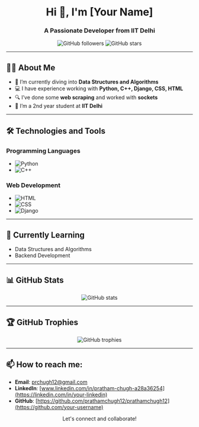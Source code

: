 <h1 align="center">Hi 👋, I'm [Your Name]</h1>
<h3 align="center">A Passionate Developer from IIT Delhi</h3>

<p align="center">
  <img src="https://img.shields.io/github/followers/prathamchugh12?style=social" alt="GitHub followers">
  <img src="https://img.shields.io/github/stars/prathamchugh12?style=social" alt="GitHub stars">
</p>

---

## 👨‍💻 About Me

- 🌱 I’m currently diving into **Data Structures and Algorithms**  
- 💻 I have experience working with **Python, C++, Django, CSS, HTML**  
- 🔍 I’ve done some **web scraping** and worked with **sockets**  
- 🏫 I’m a 2nd year student at **IIT Delhi**

---

## 🛠️ Technologies and Tools

### Programming Languages
- ![Python](https://img.shields.io/badge/Python-3776AB?style=for-the-badge&logo=python&logoColor=white)
- ![C++](https://img.shields.io/badge/C++-00599C?style=for-the-badge&logo=cplusplus&logoColor=white)

### Web Development
- ![HTML](https://img.shields.io/badge/HTML-E34F26?style=for-the-badge&logo=html5&logoColor=white)
- ![CSS](https://img.shields.io/badge/CSS-1572B6?style=for-the-badge&logo=css3&logoColor=white)
- ![Django](https://img.shields.io/badge/Django-092E20?style=for-the-badge&logo=django&logoColor=white)

---

## 🌱 Currently Learning
- Data Structures and Algorithms
- Backend Development

---

## 📊 GitHub Stats
<p align="center">
  <img src="https://github-readme-stats.vercel.app/api?username=prathamchugh12&show_icons=true&theme=radical" alt="GitHub stats">
</p>

---

## 🏆 GitHub Trophies
<p align="center">
  <img src="https://github-profile-trophy.vercel.app/?username=prathamchugh12&theme=onedark" alt="GitHub trophies">
</p>

---

## 📫 How to reach me:
- **Email**: [prchugh12@gmail.com](mailto:your-email@example.com)  
- **LinkedIn**: [www.linkedin.com/in/pratham-chugh-a28a36254](https://linkedin.com/in/your-linkedin)  
- **GitHub**: [https://github.com/prathamchugh12/prathamchugh12](https://github.com/your-username)

<p align="center">Let's connect and collaborate!</p>
